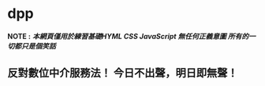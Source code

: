 # dpp
**NOTE :** _**本網頁僅用於練習基礎HYML CSS JavaScript 無任何正義意圖 所有的一切都只是個笑話**_
## 反對數位中介服務法！ 今日不出聲，明日即無聲！


